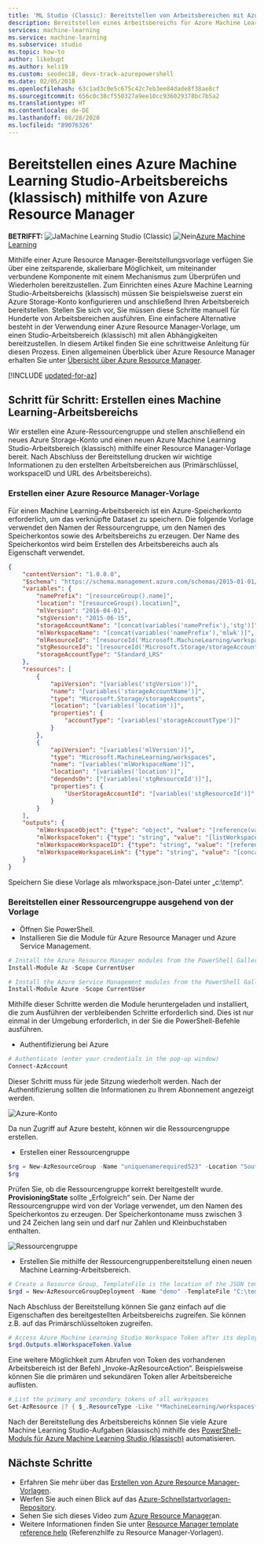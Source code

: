 ```yaml
---
title: 'ML Studio (Classic): Bereitstellen von Arbeitsbereichen mit Azure Resource Manager (Azure)'
description: Bereitstellen eines Arbeitsbereichs für Azure Machine Learning Studio (klassisch) mit Azure Resource Manager-Vorlagen
services: machine-learning
ms.service: machine-learning
ms.subservice: studio
ms.topic: how-to
author: likebupt
ms.author: keli19
ms.custom: seodec18, devx-track-azurepowershell
ms.date: 02/05/2018
ms.openlocfilehash: 63c1ad3c0e5c675c42c7eb3ee84dade8f38ae8cf
ms.sourcegitcommit: 656c0c38cf550327a9ee10cc936029378bc7b5a2
ms.translationtype: HT
ms.contentlocale: de-DE
ms.lasthandoff: 08/28/2020
ms.locfileid: "89076326"
---
```

# <a name="deploy-azure-machine-learning-studio-classic-workspace-using-azure-resource-manager"></a>Bereitstellen eines Azure Machine Learning Studio-Arbeitsbereichs (klassisch) mithilfe von Azure Resource Manager

**BETRIFFT:** ![Ja](../../../includes/media/aml-applies-to-skus/yes.png)Machine Learning Studio (Classic) ![Nein](../../../includes/media/aml-applies-to-skus/no.png)[Azure Machine Learning](../compare-azure-ml-to-studio-classic.md)

Mithilfe einer Azure Resource Manager-Bereitstellungsvorlage verfügen Sie über eine zeitsparende, skalierbare Möglichkeit, um miteinander verbundene Komponente mit einem Mechanismus zum Überprüfen und Wiederholen bereitzustellen. Zum Einrichten eines Azure Machine Learning Studio-Arbeitsbereichs (klassisch) müssen Sie beispielsweise zuerst ein Azure Storage-Konto konfigurieren und anschließend Ihren Arbeitsbereich bereitstellen. Stellen Sie sich vor, Sie müssen diese Schritte manuell für Hunderte von Arbeitsbereichen ausführen. Eine einfachere Alternative besteht in der Verwendung einer Azure Resource Manager-Vorlage, um einen Studio-Arbeitsbereich (klassisch) mit allen Abhängigkeiten bereitzustellen. In diesem Artikel finden Sie eine schrittweise Anleitung für diesen Prozess. Einen allgemeinen Überblick über Azure Resource Manager erhalten Sie unter [Übersicht über Azure Resource Manager](../../azure-resource-manager/management/overview.md).

[!INCLUDE [updated-for-az](../../../includes/updated-for-az.md)]

## <a name="step-by-step-create-a-machine-learning-workspace"></a>Schritt für Schritt: Erstellen eines Machine Learning-Arbeitsbereichs
Wir erstellen eine Azure-Ressourcengruppe und stellen anschließend ein neues Azure Storage-Konto und einen neuen Azure Machine Learning Studio-Arbeitsbereich (klassisch) mithilfe einer Resource Manager-Vorlage bereit. Nach Abschluss der Bereitstellung drucken wir wichtige Informationen zu den erstellten Arbeitsbereichen aus (Primärschlüssel, workspaceID und URL des Arbeitsbereichs).

### <a name="create-an-azure-resource-manager-template"></a>Erstellen einer Azure Resource Manager-Vorlage

Für einen Machine Learning-Arbeitsbereich ist ein Azure-Speicherkonto erforderlich, um das verknüpfte Dataset zu speichern.
Die folgende Vorlage verwendet den Namen der Ressourcengruppe, um den Namen des Speicherkontos sowie des Arbeitsbereichs zu erzeugen.  Der Name des Speicherkontos wird beim Erstellen des Arbeitsbereichs auch als Eigenschaft verwendet.

```json
{
    "contentVersion": "1.0.0.0",
    "$schema": "https://schema.management.azure.com/schemas/2015-01-01/deploymentTemplate.json#",
    "variables": {
        "namePrefix": "[resourceGroup().name]",
        "location": "[resourceGroup().location]",
        "mlVersion": "2016-04-01",
        "stgVersion": "2015-06-15",
        "storageAccountName": "[concat(variables('namePrefix'),'stg')]",
        "mlWorkspaceName": "[concat(variables('namePrefix'),'mlwk')]",
        "mlResourceId": "[resourceId('Microsoft.MachineLearning/workspaces', variables('mlWorkspaceName'))]",
        "stgResourceId": "[resourceId('Microsoft.Storage/storageAccounts', variables('storageAccountName'))]",
        "storageAccountType": "Standard_LRS"
    },
    "resources": [
        {
            "apiVersion": "[variables('stgVersion')]",
            "name": "[variables('storageAccountName')]",
            "type": "Microsoft.Storage/storageAccounts",
            "location": "[variables('location')]",
            "properties": {
                "accountType": "[variables('storageAccountType')]"
            }
        },
        {
            "apiVersion": "[variables('mlVersion')]",
            "type": "Microsoft.MachineLearning/workspaces",
            "name": "[variables('mlWorkspaceName')]",
            "location": "[variables('location')]",
            "dependsOn": ["[variables('stgResourceId')]"],
            "properties": {
                "UserStorageAccountId": "[variables('stgResourceId')]"
            }
        }
    ],
    "outputs": {
        "mlWorkspaceObject": {"type": "object", "value": "[reference(variables('mlResourceId'), variables('mlVersion'))]"},
        "mlWorkspaceToken": {"type": "string", "value": "[listWorkspaceKeys(variables('mlResourceId'), variables('mlVersion')).primaryToken]"},
        "mlWorkspaceWorkspaceID": {"type": "string", "value": "[reference(variables('mlResourceId'), variables('mlVersion')).WorkspaceId]"},
        "mlWorkspaceWorkspaceLink": {"type": "string", "value": "[concat('https://studio.azureml.net/Home/ViewWorkspace/', reference(variables('mlResourceId'), variables('mlVersion')).WorkspaceId)]"}
    }
}

```
Speichern Sie diese Vorlage als mlworkspace.json-Datei unter „c:\temp“.

### <a name="deploy-the-resource-group-based-on-the-template"></a>Bereitstellen einer Ressourcengruppe ausgehend von der Vorlage

* Öffnen Sie PowerShell.
* Installieren Sie die Module für Azure Resource Manager und Azure Service Management.

```powershell
# Install the Azure Resource Manager modules from the PowerShell Gallery (press "A")
Install-Module Az -Scope CurrentUser

# Install the Azure Service Management modules from the PowerShell Gallery (press "A")
Install-Module Azure -Scope CurrentUser
```

   Mithilfe dieser Schritte werden die Module heruntergeladen und installiert, die zum Ausführen der verbleibenden Schritte erforderlich sind. Dies ist nur einmal in der Umgebung erforderlich, in der Sie die PowerShell-Befehle ausführen.

* Authentifizierung bei Azure

```powershell
# Authenticate (enter your credentials in the pop-up window)
Connect-AzAccount
```
Dieser Schritt muss für jede Sitzung wiederholt werden. Nach der Authentifizierung sollten die Informationen zu Ihrem Abonnement angezeigt werden.

![Azure-Konto](./media/deploy-with-resource-manager-template/azuresubscription.png)

Da nun Zugriff auf Azure besteht, können wir die Ressourcengruppe erstellen.

* Erstellen einer Ressourcengruppe

```powershell
$rg = New-AzResourceGroup -Name "uniquenamerequired523" -Location "South Central US"
$rg
```

Prüfen Sie, ob die Ressourcengruppe korrekt bereitgestellt wurde. **ProvisioningState** sollte „Erfolgreich“ sein.
Der Name der Ressourcengruppe wird von der Vorlage verwendet, um den Namen des Speicherkontos zu erzeugen. Der Speicherkontoname muss zwischen 3 und 24 Zeichen lang sein und darf nur Zahlen und Kleinbuchstaben enthalten.

![Ressourcengruppe](./media/deploy-with-resource-manager-template/resourcegroupprovisioning.png)

* Erstellen Sie mithilfe der Ressourcengruppenbereitstellung einen neuen Machine Learning-Arbeitsbereich.

```powershell
# Create a Resource Group, TemplateFile is the location of the JSON template.
$rgd = New-AzResourceGroupDeployment -Name "demo" -TemplateFile "C:\temp\mlworkspace.json" -ResourceGroupName $rg.ResourceGroupName
```

Nach Abschluss der Bereitstellung können Sie ganz einfach auf die Eigenschaften des bereitgestellten Arbeitsbereichs zugreifen. Sie können z.B. auf das Primärschlüsseltoken zugreifen.

```powershell
# Access Azure Machine Learning Studio Workspace Token after its deployment.
$rgd.Outputs.mlWorkspaceToken.Value
```

Eine weitere Möglichkeit zum Abrufen von Token des vorhandenen Arbeitsbereich ist der Befehl „Invoke-AzResourceAction“. Beispielsweise können Sie die primären und sekundären Token aller Arbeitsbereiche auflisten.

```powershell
# List the primary and secondary tokens of all workspaces
Get-AzResource |? { $_.ResourceType -Like "*MachineLearning/workspaces*"} |ForEach-Object { Invoke-AzResourceAction -ResourceId $_.ResourceId -Action listworkspacekeys -Force}
```
Nach der Bereitstellung des Arbeitsbereichs können Sie viele Azure Machine Learning Studio-Aufgaben (klassisch) mithilfe des [PowerShell-Moduls für Azure Machine Learning Studio (klassisch)](https://aka.ms/amlps) automatisieren.

## <a name="next-steps"></a>Nächste Schritte

* Erfahren Sie mehr über das [Erstellen von Azure Resource Manager-Vorlagen](../../azure-resource-manager/templates/template-syntax.md).
* Werfen Sie auch einen Blick auf das [Azure-Schnellstartvorlagen-Repository](https://github.com/Azure/azure-quickstart-templates).
* Sehen Sie sich dieses Video zum [Azure Resource Manager](https://channel9.msdn.com/Events/Ignite/2015/C9-39)an.
* Weitere Informationen finden Sie unter [Resource Manager template reference help](https://docs.microsoft.com/azure/templates/microsoft.machinelearning/allversions) (Referenzhilfe zu Resource Manager-Vorlagen).

<!--Link references-->
